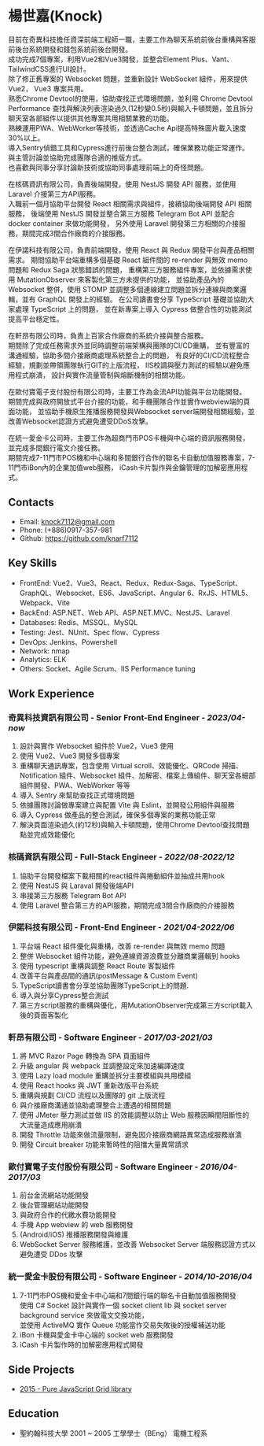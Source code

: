# 楊世嘉(Knock)

目前在奇異科技擔任資深前端工程師一職，主要工作為聊天系統前後台重構與客服前後台系統開發和錢包系統前後台開發。  
成功完成7個專案，利用Vue2和Vue3開發，並整合Element Plus、Vant、TailwindCSS進行UI設計。  
除了修正舊專案的 Websocket 問題，並重新設計 WebSocket 組件，用來提供 Vue2， Vue3 專案共用。  
熟悉Chrome Devtool的使用，協助查找正式環境問題，並利用 Chrome Devtool Performance 查找與解決列表渲染過久(12秒變0.5秒)與輸入卡頓問題，並且拆分聊天室各部組件以提供其他專案共用相關業務的功能。  
熟練運用PWA、WebWorker等技術，並透過Cache Api提高特殊圖片載入速度30%以上。  
導入Sentry偵錯工具和Cypress進行前後台整合測試，確保業務功能正常運作。  
與主管討論並協助完成團隊合適的推版方式。  
也喜歡與同事分享討論新技術或協助同事處理前端上的奇怪問題。  

在核碼資訊有限公司，負責後端開發，使用 NestJS 開發 API 服務，並使用 Laravel 介接第三方API服務。  
入職前一個月協助平台開發 React 相關需求與組件，接續協助後端開發 API 相關服務，
後端使用 NestJS 開發並整合第三方服務 Telegram Bot API 並配合 docker container 來做功能開發，
另外使用 Laravel 開發第三方相關的介接服務，期間完成3間合作廠商的介接服務。

在伊諾科技有限公司，負責前端開發，使用 React 與 Redux 開發平台與產品相關需求。
期間協助平台端重構多個基礎 React 組件間的 re-render 與無效 memo 問題和 Redux Saga 狀態錯誤的問題，
重構第三方服務組件專案，並依據需求使用 MutationObserver 來客製化第三方未提供的功能，
並協助產品內的 Websocket 整併，使用 STOMP 並調整多個連線建立問題並拆分連線與商業邏輯，並有 GraphQL 開發上的經驗。
在公司讀書會分享 TypeScript 基礎並協助大家處理 TypeScript 上的問題，
並在新專案上導入 Cypress 做整合性的功能測試提高平台穩定性。

在軒昂有限公司時，負責上百家合作廠商的系統介接與整合服務。  
期間除了完成任務需求外並同時調整前端架構與團隊的CI/CD重購，
並有豐富的溝通經驗，協助多間介接廠商處理系統整合上的問題，
有良好的CI/CD流程整合經驗，規劃並帶領團隊執行GIT的上版流程，
IIS校調與壓力測試的經驗以避免應用程式崩潰，
設計與實作流量管制與熔斷機制的相關功能。  

在歐付寶電子支付股份有限公司時，主要工作為金流API功能與平台功能開發。  
期間完成與政府開放式平台介接的功能，和手機團隊合作並實作webview端的頁面功能，
並協助手機原生推播服務開發與Websocket server端開發相關經驗，並改善Websocket認證方式避免遭受DDoS攻擊。  

在統一愛金卡公司時，主要工作為超商門市POS卡機與中心端的資訊服務開發，並完成多間銀行電文介接任務。  
期間完成7-11門市POS機和中心端和多間銀行合作的聯名卡自動加值服務專案，7-11門市iBon內的企業加值web服務，
iCash卡片製作與金鑰管理的加解密應用程式。  

## Contacts

- Email: knock7112@gmail.com
- Phone: (+886)0917-357-981
- Github: <https://github.com/knarf7112>

## Key Skills

- FrontEnd: Vue2、Vue3、React、Redux、Redux-Saga、TypeScript、GraphQL、Websocket、ES6、JavaScript、Angular 6、RxJS、HTML5、Webpack、Vite
- BackEnd: ASP.NET、Web API、ASP.NET.MVC、NestJS、Laravel
- Databases: Redis、MSSQL、MySQL
- Testing: Jest、NUnit、Spec flow、Cypress
- DevOps: Jenkins、Powershell
- Network: nmap
- Analytics: ELK
- Others: Socket、Agile Scrum、IIS Performance tuning

## Work Experience

### 奇異科技資訊有限公司 - Senior Front-End Engineer - _2023/04-now_

  1. 設計與實作 Websocket 組件於 Vue2，Vue3 使用
  2. 使用 Vue2、Vue3 開發多個專案
  3. 重構聊天通訊專案，包含使用 Virtual scroll、效能優化、QRCode 掃描、Notification 組件、Websocket 組件、加解密、檔案上傳組件、聊天室各細部組件開發、PWA、WebWorker 等等
  4. 導入 Sentry 來幫助查找正式環境問題
  5. 依據團隊討論做專案建立與配置 Vite 與 Eslint，並開發公用組件與服務
  6. 導入 Cypress 做產品的整合測試，確保多個專案的業務功能正常
  7. 解決頁面渲染過久(約12秒)與輸入卡頓問題，使用Chrome Devtool查找問題點並完成效能優化

### 核碼資訊有限公司 - Full-Stack Engineer - _2022/08-2022/12_

  1. 協助平台開發檔案下載相關的react組件與捲動組件並抽成共用hook
  2. 使用 NestJS 與 Laraval 開發後端API
  3. 串接第三方服務 Telegram Bot API
  4. 使用 Laravel 整合第三方的API服務，期間完成3間合作廠商的介接服務  

### 伊諾科技有限公司 - Front-End Engineer - _2021/04-2022/06_

  1. 平台端 React 組件優化與重構，改善 re-render 與無效 memo 問題
  2. 整併 Websocket 組件功能，避免連線資源浪費並分離商業邏輯到 hooks
  3. 使用 typescript 重構與調整 React Route 客製組件
  4. 改善平台與產品間的通訊(postMessage & Custom Event)
  5. TypeScript讀書會分享並協助團隊TypeScript上的問題.
  6. 導入與分享Cypress整合測試
  7. 第三方script服務的重構與優化，用MutationObserver完成第三方script載入後的頁面客製化

### 軒昂有限公司 - Software Engineer - _2017/03-2021/03_

  1. 將 MVC Razor Page 轉換為 SPA 頁面組件
  2. 升級 angular 與 webpack 並調整設定來加速編譯速度
  3. 使用 Lazy load module 重購並拆分主要模組與共用模組
  4. 使用 React hooks 與 JWT 重新改版平台系統
  5. 重購與規劃 CI/CD 流程以及團隊的 git 上版流程
  6. 與介接廠商溝通並協助處理整合上遭遇的相關問題
  7. 使用 JMeter 壓力測試並做 IIS 的效能調整以防止 Web 服務因瞬間阻斷性的大流量造成應用崩潰
  8. 開發 Throttle 功能來做流量限制，避免因介接廠商網路異常造成服務崩潰
  9. 開發 Circuit breaker 功能來暫時性的阻擋大量異常請求

### 歐付寶電子支付股份有限公司 - Software Engineer - _2016/04-2017/03_

  1. 前台金流網站功能開發
  2. 後台管理網站功能開發
  3. 與政府合作的代繳水費功能開發
  4. 手機 App webview 的 web 服務開發
  5. (Android/iOS) 推播服務開發與維護
  6. WebSocket Server 服務維護，並改善 Websocket Server 端服務認證方式以避免遭受 DDos 攻擊

### 統一愛金卡股份有限公司 - Software Engineer - _2014/10-2016/04_

  1. 7-11門市POS機和愛金卡中心端和7間銀行端的聯名卡自動加值服務開發  
     使用 C# Socket 設計與實作一個 socket client lib 與 socket server background service 來做電文交換功能，  
     並使用 ActiveMQ 實作 Queue 功能當作交易失敗後的授權補送功能
  2. iBon 卡機與愛金卡中心端的 socket web 服務開發
  3. iCash 卡片製作時的加解密應用程式開發

## Side Projects

- [2015 - Pure JavaScript Grid library](https://knarf7112.github.io/)

## Education

- 聖約翰科技大學  2001 ~ 2005  工學學士（BEng）  電機工程系
